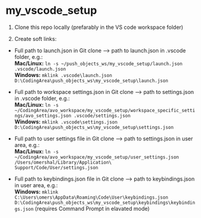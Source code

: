# my_vscode_setup

1. Clone this repo locally (prefarably in the VS code workspace folder)

2. Create soft links:

* Full path to launch.json in Git clone --> path to launch.json in .vscode folder, e.g.:  
**Mac/Linux:** `ln -s ~/push_objects_ws/my_vscode_setup/launch.json .vscode/launch.json`  
**Windows:** `mklink .vscode\launch.json D:\CodingArea\push_objects_ws\my_vscode_setup\launch.json`

* Full path to workspace settings.json in Git clone --> path to settings.json in .vscode folder, e.g.:  
**Mac/Linux:** `ln -s ~/CodingArea/avo_workspace/my_vscode_setup/workspace_specific_settings/avo_settings.json .vscode/settings.json`  
**Windows:** `mklink .vscode\settings.json D:\CodingArea\push_objects_ws\my_vscode_setup\settings.json`

* Full path to user settings file in Git clone --> path to settings.json in user area, e.g.:  
**Mac/Linux:** `ln -s ~/CodingArea/avo_workspace/my_vscode_setup/user_settings.json /Users/omershal/Library/Application\ Support/Code/User/settings.json`

* Full path to keybindings.json file in Git clone --> path to keybindings.json in user area, e.g.:  
**Windows:** `mklink C:\Users\omers\AppData\Roaming\Code\User\keybindings.json D:\CodingArea\push_objects_ws\my_vscode_setup\keybindings\keybindings.json` (requires Command Prompt in elavated mode)
